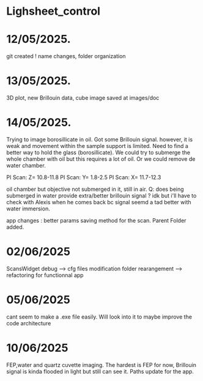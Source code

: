 # Lighsheet_control

# 12/05/2025.
git created ! name changes, folder organization

# 13/05/2025.
3D plot, new Brillouin data, cube image saved at images/doc

# 14/05/2025.

Trying to image borosillicate in oil. Got some Brillouin signal. however, it is weak and movement within the sample support is limited. Need to find a better way to hold the glass (borosillicate). We could try to submerge the whole chamber with oil but this requires a lot of oil. Or we could remove de water chamber. 

PI Scan: Z= 10.8-11.8
PI Scan: Y= 1.8-2.5
PI Scan: X= 11.7-12.3

oil chamber but objective not submerged in it, still in air. 
Q: does being submerged in water provide extra/better brillouin signal ? idk but i'll have to check with Alexis when he comes back bc signal seemd a tad better with water immersion.


app changes : better params saving method for the scan. Parent Folder added.

# 02/06/2025
ScansWidget debug --> cfg files modification
folder rearangement --> refactoring for functionnal app

# 05/06/2025
cant seem to make a .exe file easily. Will look into it to maybe improve the code architecture

# 10/06/2025
FEP,water and quartz cuvette imaging. The hardest is FEP for now, Brillouin signal is kinda flooded in light but still can see it. Paths update for the app. 